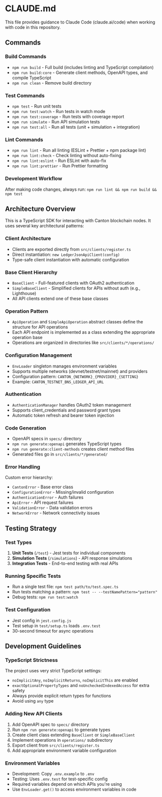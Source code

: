 # CLAUDE.md

This file provides guidance to Claude Code (claude.ai/code) when working with code in this
repository.

## Commands

### Build Commands

- `npm run build` - Full build (includes linting and TypeScript compilation)
- `npm run build:core` - Generate client methods, OpenAPI types, and compile TypeScript
- `npm run clean` - Remove build directory

### Test Commands

- `npm test` - Run unit tests
- `npm run test:watch` - Run tests in watch mode
- `npm run test:coverage` - Run tests with coverage report
- `npm run simulate` - Run API simulation tests
- `npm run test:all` - Run all tests (unit + simulation + integration)

### Lint Commands

- `npm run lint` - Run all linting (ESLint + Prettier + npm package lint)
- `npm run lint:check` - Check linting without auto-fixing
- `npm run lint:eslint` - Run ESLint with auto-fix
- `npm run lint:prettier` - Run Prettier formatting

### Development Workflow

After making code changes, always run: `npm run lint && npm run build && npm test`

## Architecture Overview

This is a TypeScript SDK for interacting with Canton blockchain nodes. It uses several key
architectural patterns:

### Client Architecture

- Clients are exported directly from `src/clients/register.ts`
- Direct instantiation: `new LedgerJsonApiClient(config)`
- Type-safe client instantiation with automatic configuration

### Base Client Hierarchy

- `BaseClient` - Full-featured clients with OAuth2 authentication
- `SimpleBaseClient` - Simplified clients for APIs without auth (e.g., Lighthouse)
- All API clients extend one of these base classes

### Operation Pattern

- `ApiOperation` and `SimpleApiOperation` abstract classes define the structure for API operations
- Each API endpoint is implemented as a class extending the appropriate operation base
- Operations are organized in directories like `src/clients/*/operations/`

### Configuration Management

- `EnvLoader` singleton manages environment variables
- Supports multiple networks (devnet/testnet/mainnet) and providers
- Configuration pattern: `CANTON_{NETWORK}_{PROVIDER}_{SETTING}`
- Example: `CANTON_TESTNET_BNS_LEDGER_API_URL`

### Authentication

- `AuthenticationManager` handles OAuth2 token management
- Supports client_credentials and password grant types
- Automatic token refresh and bearer token injection

### Code Generation

- OpenAPI specs in `specs/` directory
- `npm run generate:openapi` generates TypeScript types
- `npm run generate:client-methods` creates client method files
- Generated files go in `src/clients/*/generated/`

### Error Handling

Custom error hierarchy:

- `CantonError` - Base error class
- `ConfigurationError` - Missing/invalid configuration
- `AuthenticationError` - Auth failures
- `ApiError` - API request failures
- `ValidationError` - Data validation errors
- `NetworkError` - Network connectivity issues

## Testing Strategy

### Test Types

1. **Unit Tests** (`/test`) - Jest tests for individual components
2. **Simulation Tests** (`/simulations`) - API response simulations
3. **Integration Tests** - End-to-end testing with real APIs

### Running Specific Tests

- Run a single test file: `npm test path/to/test.spec.ts`
- Run tests matching a pattern: `npm test -- --testNamePattern="pattern"`
- Debug tests: `npm run test:watch`

### Test Configuration

- Jest config in `jest.config.js`
- Test setup in `test/setup.ts` loads `.env.test`
- 30-second timeout for async operations

## Development Guidelines

### TypeScript Strictness

The project uses very strict TypeScript settings:

- `noImplicitAny`, `noImplicitReturns`, `noImplicitThis` are enabled
- `exactOptionalPropertyTypes` and `noUncheckedIndexedAccess` for extra safety
- Always provide explicit return types for functions
- Avoid using `any` type

### Adding New API Clients

1. Add OpenAPI spec to `specs/` directory
2. Run `npm run generate:openapi` to generate types
3. Create client class extending `BaseClient` or `SimpleBaseClient`
4. Implement operations in `operations/` subdirectory
5. Export client from `src/clients/register.ts`
6. Add appropriate environment variable configuration

### Environment Variables

- Development: Copy `.env.example` to `.env`
- Testing: Uses `.env.test` for test-specific config
- Required variables depend on which APIs you're using
- Use `EnvLoader.get()` to access environment variables in code
